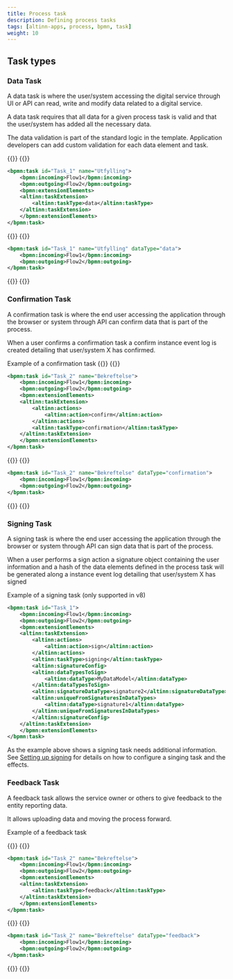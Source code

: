 ```yaml
---
title: Process task
description: Defining process tasks
tags: [altinn-apps, process, bpmn, task]
weight: 10
---
```


## Task types

### Data Task

A data task is where the user/system accessing the digital service through UI or API can read, write and modify data related to a digital service.

A data task requires that all data for a given process task is valid and that the user/system has added all the necessary data.

The data validation is part of the standard logic in the template. Application developers can add custom validation for each data element and task.

{{<content-version-selector classes="border-box">}}
{{<content-version-container version-label="v8">}}
```xml
<bpmn:task id="Task_1" name="Utfylling">
    <bpmn:incoming>Flow1</bpmn:incoming>
    <bpmn:outgoing>Flow2</bpmn:outgoing>
    <bpmn:extensionElements>
    <altinn:taskExtension>
        <altinn:taskType>data</altinn:taskType>
    </altinn:taskExtension>
    </bpmn:extensionElements>
</bpmn:task>
```
{{</content-version-container>}}
{{<content-version-container version-label="v7">}}
```xml
<bpmn:task id="Task_1" name="Utfylling" dataType="data">
    <bpmn:incoming>Flow1</bpmn:incoming>
    <bpmn:outgoing>Flow2</bpmn:outgoing>
</bpmn:task>
```
{{</content-version-container>}}
{{</content-version-selector>}}

### Confirmation Task

A confirmation task is where the end user accessing the application through the browser or system through API can confirm data that is part of the process.

When a user confirms a confirmation task a confirm instance event log is created detailing that user/system X has confirmed.

Example of a confirmation task
{{<content-version-selector classes="border-box">}}
{{<content-version-container version-label="v8">}}
```xml
<bpmn:task id="Task_2" name="Bekreftelse">
    <bpmn:incoming>Flow1</bpmn:incoming>
    <bpmn:outgoing>Flow2</bpmn:outgoing>
    <bpmn:extensionElements>
    <altinn:taskExtension>
        <altinn:actions>
            <altinn:action>confirm</altinn:action>
        </altinn:actions>
        <altinn:taskType>confirmation</altinn:taskType>
    </altinn:taskExtension>
    </bpmn:extensionElements>
</bpmn:task>
```
{{</content-version-container>}}
{{<content-version-container version-label="v7">}}
```xml
<bpmn:task id="Task_2" name="Bekreftelse" dataType="confirmation">
    <bpmn:incoming>Flow1</bpmn:incoming>
    <bpmn:outgoing>Flow2</bpmn:outgoing>
</bpmn:task>
```
{{</content-version-container>}}
{{</content-version-selector>}}

### Signing Task

A signing task is where the end user accessing the application through the browser or system through API can sign data that is part of the process.

When a user performs a sign action a signature object containing the user information and a hash of the data elements defined in the process task will be generated along a instance event log detailing that user/system X has signed

Example of a signing task (only supported in v8)
```xml
<bpmn:task id="Task_1">
    <bpmn:incoming>Flow1</bpmn:incoming>
    <bpmn:outgoing>Flow2</bpmn:outgoing>
    <bpmn:extensionElements>
    <altinn:taskExtension>
        <altinn:actions>
            <altinn:action>sign</altinn:action>
        </altinn:actions>
        <altinn:taskType>signing</altinn:taskType>
        <altinn:signatureConfig>
        <altinn:dataTypesToSign>
            <altinn:dataType>MyDataModel</altinn:dataType>
        </altinn:dataTypesToSign>
        <altinn:signatureDataType>signature2</altinn:signatureDataType>
        <altinn:uniqueFromSignaturesInDataTypes>
            <altinn:dataType>signature1</altinn:dataType>
        </altinn:uniqueFromSignaturesInDataTypes>
        </altinn:signatureConfig>
    </altinn:taskExtension>
    </bpmn:extensionElements>
</bpmn:task>
```

As the example above shows a signing task needs additional information. See [Setting up signing](signing) for details on how to configure a singing task and the effects.

### Feedback Task

A feedback task allows the service owner or others to give feedback to the entity reporting data.

It allows uploading data and moving the process forward.

Example of a feedback task

{{<content-version-selector classes="border-box">}}
{{<content-version-container version-label="v8">}}
```xml
<bpmn:task id="Task_2" name="Bekreftelse">
    <bpmn:incoming>Flow1</bpmn:incoming>
    <bpmn:outgoing>Flow2</bpmn:outgoing>
    <bpmn:extensionElements>
    <altinn:taskExtension>
        <altinn:taskType>feedback</altinn:taskType>
    </altinn:taskExtension>
    </bpmn:extensionElements>
</bpmn:task>
```
{{</content-version-container>}}
{{<content-version-container version-label="v7">}}
```xml
<bpmn:task id="Task_2" name="Bekreftelse" dataType="feedback">
    <bpmn:incoming>Flow1</bpmn:incoming>
    <bpmn:outgoing>Flow2</bpmn:outgoing>
</bpmn:task>
```
{{</content-version-container>}}
{{</content-version-selector>}}

